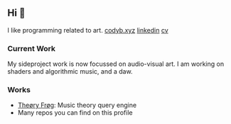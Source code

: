 ## Hi 🐸
I like programming related to art.
[codyb.xyz](codyb.xyz)
[linkedin](https://www.linkedin.com/in/codybloemhard/)
[cv](https://codyb.xyz/cv/cody-bloemhard-cv.pdf)

### Current Work
My sideproject work is now focussed on audio-visual art.
I am working on shaders and algorithmic music, and a daw.

### Works
- [Theøry Frøg](https://codyb.xyz/theory-frog.html): Music theory query engine
- Many repos you can find on this profile

<!--**ocdy1001/ocdy1001** is a ✨ _special_ ✨ repository because its `README.md` (this file) appears on your GitHub profile.-->
